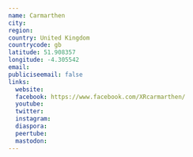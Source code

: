 ```yaml
---
name: Carmarthen
city:
region:
country: United Kingdom
countrycode: gb
latitude: 51.908357
longitude: -4.305542
email:
publiciseemail: false
links:
  website:
  facebook: https://www.facebook.com/XRcarmarthen/
  youtube:
  twitter:
  instagram:
  diaspora:
  peertube:
  mastodon:
---
```

